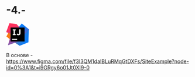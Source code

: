 # -4.-

![Alt text](src/images/image%203.png)

В основе - https://www.figma.com/file/f3I3QM1daIBLuRMqGtDXFs/SiteExample?node-id=0%3A1&t=i9GRgy6o01Jt0XI9-0